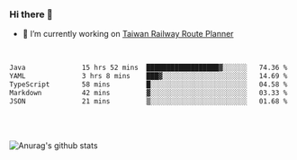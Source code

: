 ### Hi there 👋

- 🔭 I’m currently working on [Taiwan Railway Route Planner](https://github.com/Taiwan-Railway-Route-Planner)

<br/>

<!--START_SECTION:waka-->

```txt
Java              15 hrs 52 mins  ██████████████████▓░░░░░░   74.36 %
YAML              3 hrs 8 mins    ███▓░░░░░░░░░░░░░░░░░░░░░   14.69 %
TypeScript        58 mins         █░░░░░░░░░░░░░░░░░░░░░░░░   04.58 %
Markdown          42 mins         ▓░░░░░░░░░░░░░░░░░░░░░░░░   03.33 %
JSON              21 mins         ▒░░░░░░░░░░░░░░░░░░░░░░░░   01.68 %
```

<!--END_SECTION:waka-->

<br/>
<br/>

![Anurag's github stats](https://github-readme-stats.vercel.app/api?username=DepickereSven&show_icons=true&theme=tokyonight)



<!--
**DepickereSven/DepickereSven** is a ✨ _special_ ✨ repository because its `README.md` (this file) appears on your GitHub profile.

Here are some ideas to get you started:

- 🔭 I’m currently working on ...
- 🌱 I’m currently learning ...
- 👯 I’m looking to collaborate on ...
- 🤔 I’m looking for help with ...
- 💬 Ask me about ...
- 📫 How to reach me: ...
- 😄 Pronouns: ...
- ⚡ Fun fact: ...
-->
